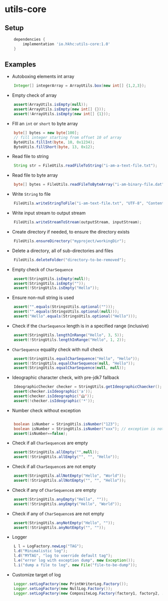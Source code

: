 # utils-core

## Setup

```gradle
    dependencies {
        implementation 'io.hkhc:utils-core:1.0'
    }
```

## Examples

- Autoboxing elements int array

```java
    Integer[] integerArray = ArrayUtils.box(new int[] {1,2,3});
```

- Empty check of array

```java
    assert(ArrayUtils.isEmpty(null)); 
    assert(ArrayUtils.isEmpty(new int[] {})); 
    assert(!ArrayUtils.isEmpty(new int[] {1})); 
```

- FIll an `int` or `short` to byte array

``` java
    byte[] bytes = new byte[100];
    // fill integer starting from offset 10 of array
    ByteUtils.fillInt(byte, 10, 0x1234); 
    ByteUtils.fillShort(byte, 13, 0x12);
```

- Read file to string

```java
    String str = FileUtils.readFileToString("i-am-a-text-file.txt");
```

- Read file to byte array

```java
    byte[] bytes = FileUtils.readFileToByteArray("i-am-binary-file.dat");
```

- Write `String` to file

```java
    FileUtils.writeStringToFile("i-am-text-file.txt", "UTF-8", "Content to be written");
```

- Write input stream to output stream

```java
    FileUtils.writeStreamToStream(outputStream, inputStream);
```

- Create directory if needed, to ensure the directory exists

```java
    FileUtils.ensureDirectory("myproject/workingDir");
```

- Delete a directory, all of sub-directories and files

```java
    FileUtils.deleteFolder("directory-to-be-removed");
```

- Empty check of `CharSequence`

```java
    assert(StringUtils.isEmpty(null));
    assert(StringUtils.isEmpty(""));
    assert(!StringUtils.isEmpty("Hello"));
```

- Ensure non-null string is used

```java
    assert("".equals(StringsUtils.optional("")));
    assert("".equals(StringsUtils.optional(null)));
    assert("Hello".equals(StringsUtils.optional("Hello")));
```

- Check if the `CharSequence` length is in a specified range (inclusive)

```java
    assert(StringUtils.lengthInRange("Hello", 3, 5));
    assert(!StringUtils.lengthInRange("Hello", 1, 2));
```

- `CharSequence` equality check with null check

```java
    assert(StringUtils.equalCharSequence("Hello", "Hello"));
    assert(!StringUtils.equalCharSequence(null, "Hello"));
    assert(StringUtils.equalCharSequence(null, null));
```

- Ideographic character check, with pre-jdk7 fallback

```java
    IdeographicChecker checker = StringUtils.getIdeographicChaecker();
    assert(checker.isIdeographic('a'));
    assert(checker.isIdeographic('山'));
    assert(!checker.isIdeographic('*'));
```

- Number check without exception

```java

    boolean isNumber = StringUtils.isNumber("123");
    boolean isNumber = StringUtils.isNumber("xxx"); // exception is not thrown
    assert(isNumber==false);
```

- Check if all `CharSequence`s are empty

```java
    assert(StringUtils.allEmpty("",null));
    assert(!StringUtils.allEmpty("", "", "Hello"));
```

- Check if all `CharSequence`s are not empty

```java
    assert(StringUtils.allNotEmpty("Hello", "World"));
    assert(!StringUtils.allNotEmpty("", "", "Hello"));
```

- Check if any of `CharSequence`s are empty

```java
    assert(StringUtils.anyEmpty("Hello", ""));
    assert(!StringUtils.anyEmpty("Hello", "World"));
```

- Check if any of `CharSequence`s are not empty

```java
    assert(StringUtils.anyNotEmpty("Hello", ""));
    assert(!StringUtils.anyNotEmpty("", ""));
```

- Logger

```java
    L l = LogFactory.newLog("TAG");
    l.d("Minimalistic log");
    l.d("MYTAG", "log to voerride default tag");
    l.e("error log with exception dump", new Exception());
    l.i("dump a file to log", new File("file-to-be-dump"));
```

- Customize target of log

```java
    Logger.setLogFactory(new PrintWriterLog.Factory());
    Logger.setLogFactory(new NullLog.Factory());
    Logger.setLogFactory(new CompositeLog.Factory(factory1, factory2, ...));
```
